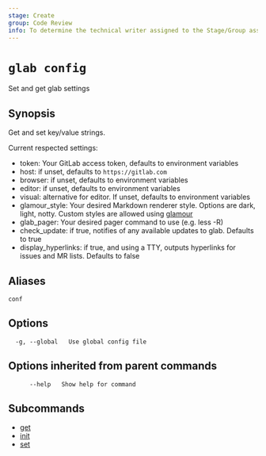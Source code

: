 ```yaml
---
stage: Create
group: Code Review
info: To determine the technical writer assigned to the Stage/Group associated with this page, see https://about.gitlab.com/handbook/product/ux/technical-writing/#assignments
---
```


<!--
This documentation is auto generated by a script.
Please do not edit this file directly. Run `make gen-docs` instead.
-->

# `glab config`

Set and get glab settings

## Synopsis

Get and set key/value strings.

Current respected settings:

- token: Your GitLab access token, defaults to environment variables
- host: if unset, defaults to `https://gitlab.com`
- browser: if unset, defaults to environment variables
- editor: if unset, defaults to environment variables
- visual: alternative for editor. If unset, defaults to environment variables
- glamour_style: Your desired Markdown renderer style. Options are dark, light, notty. Custom styles are allowed using [glamour](https://github.com/charmbracelet/glamour#styles)
- glab_pager: Your desired pager command to use (e.g. less -R)
- check_update: if true, notifies of any available updates to glab. Defaults to true
- display_hyperlinks: if true, and using a TTY, outputs hyperlinks for issues and MR lists. Defaults to false

## Aliases

```plaintext
conf
```

## Options

```plaintext
  -g, --global   Use global config file
```

## Options inherited from parent commands

```plaintext
      --help   Show help for command
```

## Subcommands

- [get](get.md)
- [init](init.md)
- [set](set.md)
